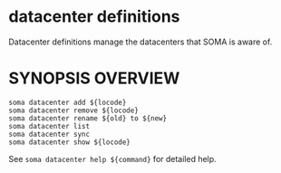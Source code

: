 # datacenter definitions

Datacenter definitions manage the datacenters that SOMA is aware of.

# SYNOPSIS OVERVIEW

```
soma datacenter add ${locode}
soma datacenter remove ${locode}
soma datacenter rename ${old} to ${new}
soma datacenter list
soma datacenter sync
soma datacenter show ${locode}
```

See `soma datacenter help ${command}` for detailed help.
